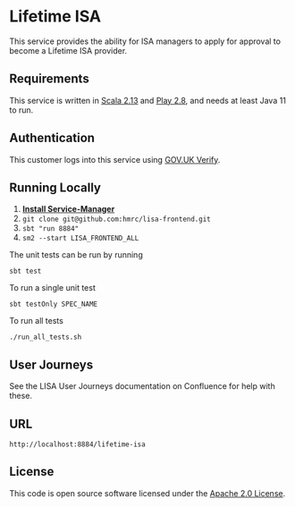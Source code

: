 # Lifetime ISA

This service provides the ability for ISA managers to apply for approval to become a Lifetime ISA provider.

## Requirements

This service is written in [Scala 2.13](http://www.scala-lang.org/) and [Play 2.8](http://playframework.com/), and needs at least Java 11 to run.

## Authentication

This customer logs into this service using [GOV.UK Verify](https://www.gov.uk/government/publications/introducing-govuk-verify/introducing-govuk-verify).

## Running Locally

1. **[Install Service-Manager](https://github.com/hmrc/service-manager/wiki/Install#install-service-manager)**
2. `git clone git@github.com:hmrc/lisa-frontend.git`
3. `sbt "run 8884"`
4. `sm2 --start LISA_FRONTEND_ALL`

The unit tests can be run by running
```
sbt test
```

To run a single unit test
```
sbt testOnly SPEC_NAME
```

To run all tests
```
./run_all_tests.sh
```

## User Journeys

See the LISA User Journeys documentation on Confluence for help with these.

## URL

`http://localhost:8884/lifetime-isa`

## License

This code is open source software licensed under the [Apache 2.0 License]("http://www.apache.org/licenses/LICENSE-2.0.html").

